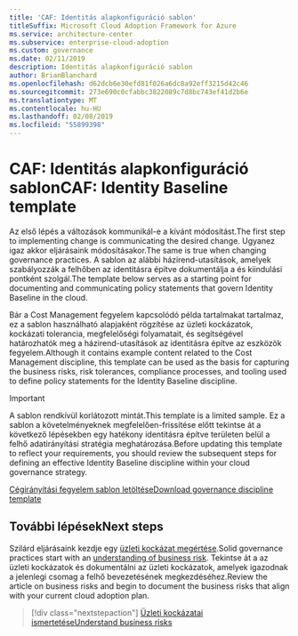 ```yaml
---
title: 'CAF: Identitás alapkonfiguráció sablon'
titleSuffix: Microsoft Cloud Adoption Framework for Azure
ms.service: architecture-center
ms.subservice: enterprise-cloud-adoption
ms.custom: governance
ms.date: 02/11/2019
description: Identitás alapkonfiguráció sablon
author: BrianBlanchard
ms.openlocfilehash: d62dcb6e30efd81f026a6dc8a92eff3215d42c46
ms.sourcegitcommit: 273e690c0cfabbc3822089c7d8bc743ef41d2b6e
ms.translationtype: MT
ms.contentlocale: hu-HU
ms.lasthandoff: 02/08/2019
ms.locfileid: "55899398"
---
```

# <a name="caf-identity-baseline-template"></a><span data-ttu-id="00bef-103">CAF: Identitás alapkonfiguráció sablon</span><span class="sxs-lookup"><span data-stu-id="00bef-103">CAF: Identity Baseline template</span></span>

<span data-ttu-id="00bef-104">Az első lépés a változások kommunikál-e a kívánt módosítást.</span><span class="sxs-lookup"><span data-stu-id="00bef-104">The first step to implementing change is communicating the desired change.</span></span> <span data-ttu-id="00bef-105">Ugyanez igaz akkor eljárásaink módosításakor.</span><span class="sxs-lookup"><span data-stu-id="00bef-105">The same is true when changing governance practices.</span></span> <span data-ttu-id="00bef-106">A sablon az alábbi házirend-utasítások, amelyek szabályozzák a felhőben az identitásra építve dokumentálja a és kiindulási pontként szolgál.</span><span class="sxs-lookup"><span data-stu-id="00bef-106">The template below serves as a starting point for documenting and communicating policy statements that govern Identity Baseline in the cloud.</span></span>  

<span data-ttu-id="00bef-107">Bár a Cost Management fegyelem kapcsolódó példa tartalmakat tartalmaz, ez a sablon használható alapjaként rögzítése az üzleti kockázatok, kockázati tolerancia, megfelelőségi folyamatait, és segítségével határozhatók meg a házirend-utasítások az identitásra építve az eszközök fegyelem.</span><span class="sxs-lookup"><span data-stu-id="00bef-107">Although it contains example content related to the Cost Management discipline, this template can be used as the basis for capturing the business risks, risk tolerances, compliance processes, and tooling used to define policy statements for the Identity Baseline discipline.</span></span>

> [!IMPORTANT]
> <span data-ttu-id="00bef-108">A sablon rendkívül korlátozott mintát.</span><span class="sxs-lookup"><span data-stu-id="00bef-108">This template is a limited sample.</span></span> <span data-ttu-id="00bef-109">Ez a sablon a követelményeknek megfelelően-frissítése előtt tekintse át a következő lépésekben egy hatékony identitásra építve területen belül a felhő adatirányítási stratégia meghatározása.</span><span class="sxs-lookup"><span data-stu-id="00bef-109">Before updating this template to reflect your requirements, you should review the subsequent steps for defining an effective Identity Baseline discipline within your cloud governance strategy.</span></span>

<!-- markdownlint-disable MD033 -->

 <span data-ttu-id="00bef-110"><a href="https://archcenter.blob.core.windows.net/cdn/fusion/governance/Governance Discipline Template.docx">Cégirányítási fegyelem sablon letöltése</a></span><span class="sxs-lookup"><span data-stu-id="00bef-110"><a href="https://archcenter.blob.core.windows.net/cdn/fusion/governance/Governance Discipline Template.docx">Download governance discipline template</a></span></span>

<!-- markdownlint-enable MD033 -->

## <a name="next-steps"></a><span data-ttu-id="00bef-111">További lépések</span><span class="sxs-lookup"><span data-stu-id="00bef-111">Next steps</span></span>

<span data-ttu-id="00bef-112">Szilárd eljárásaink kezdje egy [üzleti kockázat megértése](./business-risks.md).</span><span class="sxs-lookup"><span data-stu-id="00bef-112">Solid governance practices start with an [understanding of business risk](./business-risks.md).</span></span> <span data-ttu-id="00bef-113">Tekintse át a az üzleti kockázatok és dokumentálni az üzleti kockázatok, amelyek igazodnak a jelenlegi csomag a felhő bevezetésének megkezdéséhez.</span><span class="sxs-lookup"><span data-stu-id="00bef-113">Review the article on business risks and begin to document the business risks that align with your current cloud adoption plan.</span></span>

> [!div class="nextstepaction"]
> [<span data-ttu-id="00bef-114">Üzleti kockázatai ismertetése</span><span class="sxs-lookup"><span data-stu-id="00bef-114">Understand business risks</span></span>](./business-risks.md)
